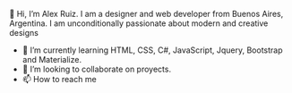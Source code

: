 👋 Hi, I’m Alex Ruiz. I am a designer and web developer from Buenos Aires, Argentina. I am unconditionally passionate about modern and creative designs


- 🌱 I’m currently learning HTML, CSS, C#, JavaScript, Jquery, Bootstrap and Materialize.
- 💞️ I’m looking to collaborate on proyects.
- 📫 How to reach me 

<!---
LVL20/LVL20 is a ✨ special ✨ repository because its `README.md` (this file) appears on your GitHub profile.
You can click the Preview link to take a look at your changes.
--->
